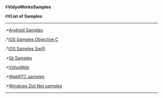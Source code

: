 #**VidyoWorksSamples**

##**List of Samples**

---

.*[Android Samples](Android)

.*[iOS Samples Objective C](https://github.com/vidyoworks/VidyoWorksSamples/tree/master/iOS)

.*[iOS Samples Swift](tree/master/iOSSwift/VidyoBareBones/VidyoBareBones)
	
.*[Qt Samples](tree/master/Qt)

.*[VidyoWeb](tree/master/VidyoWeb)

.*[WebRTC samples](tree/master/WebRTC)

.*[Windows Dot Net samples](tree/master/Windows)

---


